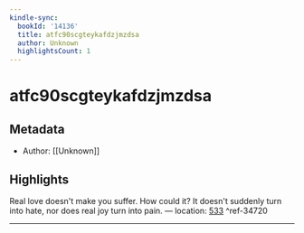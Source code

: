 ```yaml
---
kindle-sync:
  bookId: '14136'
  title: atfc90scgteykafdzjmzdsa
  author: Unknown
  highlightsCount: 1
---
```

# atfc90scgteykafdzjmzdsa
## Metadata
* Author: [[Unknown]]

## Highlights
Real love doesn't make you suffer. How could it? It doesn't suddenly turn into hate, nor does real joy turn into pain. — location: [533]() ^ref-34720

---
